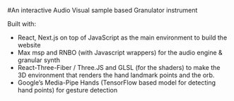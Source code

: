 #An interactive Audio Visual sample based Granulator instrument 

Built with:

- React, Next.js on top of JavaScript as the main environment to build the website
- Max msp and RNBO (with Javascript wrappers) for the audio engine & granular synth 
- React-Three-Fiber / Three.JS and GLSL (for the shaders) to make the 3D environment that renders the hand landmark points and the orb.
- Google’s Media-Pipe Hands (TensorFlow based model for detecting hand points) for gesture detection
